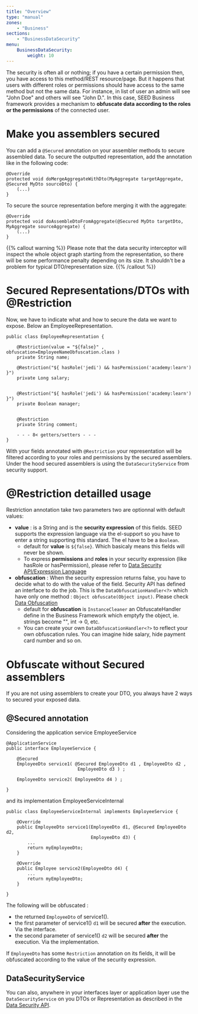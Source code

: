 ```yaml
---
title: "Overview"
type: "manual"
zones:
    - "Business"
sections:
    - "BusinessDataSecurity"
menu:
    BusinessDataSecurity:
        weight: 10
---
```


The security is often all or nothing; if you have a certain permission then, you have access to this method/REST resource/page. 
But it happens that users with different roles or permissions should have access to the same method but not the same data. 
For instance, in list of user an admin will see "John Doe" and others will see "John D.". In this case, SEED
Business framework provides a mechanism to **obfuscate data according to the roles or the permissions** of the connected user.

# Make you assemblers secured

You can add a `@Secured` annotation on your assembler methods to secure assembled data. To secure the outputted representation,
add the annotation like in the following code:

    @Override
    protected void doMergeAggregateWithDto(MyAggregate targetAggregate, @Secured MyDto sourceDto) {
        (...)
    }

To secure the source representation before merging it with the aggregate:

    @Override
    protected void doAssembleDtoFromAggregate(@Secured MyDto targetDto, MyAggregate sourceAggregate) {
        (...)
    }

{{% callout warning %}}
Please note that the data security interceptor will inspect the whole object graph starting from the representation,
so there will be some performance penalty depending on its size. It shouldn't be a problem for typical DTO/representation
size.
{{% /callout %}}

# Secured Representations/DTOs with @Restriction

Now, we have to indicate what and how to secure the data we want to expose. Below an EmployeeRepresentation.


```
public class EmployeeRepresentation {
	
	@Restriction(value = "${false}" , obfuscation=EmployeeNameObfuscation.class )
	private String name;
	
	@Restriction("${ hasRole('jedi') && hasPermission('academy:learn')  }")
	private Long salary;
	
	
	@Restriction("${ hasRole('jedi') && hasPermission('academy:learn')  }")
	private Boolean manager;
	
	
	@Restriction
	private String comment;
	
    - - - 8< getters/setters - - -
}
```

With your fields annotated with `@Restriction` your representation
will be filtered according to your roles and permissions by the
secured assemblers. Under the hood secured assemblers is using the
`DataSecurityService` from security support.

# @Restriction detailled usage

Restriction annotation take two parameters two are optionnal with default values:

 - **value** : is a String and is the **security expression** of this
   fields. SEED supports the expression language via the el-support so
   you have to enter a string supporting this standard. The el have to be a `Boolean`.
   - default for **value** is `${false}`. Which basicaly means this fields will never be shown. 
   - To express **permissions** and **roles** in your security
     expression (like hasRole or hasPermission), please refer to
     [Data Security API/Expression Language](/#!/seed-doc/security/data-security-api#expression-language)
 - **obfuscation** : When the security expression returns false, you
   have to decide what to do with the value of the field. Security API
   has defined an interface to do the job. This is the
   `DataObfuscationHandler<?>` which have only one method : `Object obfuscate(Object input)`. Please check [Data Obfuscation](/#!/seed-doc/security/data-obfuscation)
   - default for **obfuscation** is `InstanceCleaner` an
     ObfuscateHandler define in the Business Framework which emptyfy
     the object, ie. strings become "", int -> 0, etc.
   - You can create your own `DataObfuscationHandler<?>` to reflect
     your own obfuscation rules. You can imagine hide salary, hide
     payment card number and so on.

# Obfuscate without Secured assemblers

If you are not using assemblers to create your DTO, you always have 2 ways to secured your exposed data.

## @Secured annotation 

Considering the application service EmployeeService 

    @ApplicationService
    public interface EmployeeService {
    	
    	@Secured
    	EmployeeDto service1( @Secured EmployeeDto d1 , EmployeeDto d2 ,
                               EmployeeDto d3 ) ;
    	
    	EmployeeDto service2( EmployeeDto d4 ) ;
    
    }

and its implementation EmployeeServiceInternal 

    public class EmployeeServiceInternal implements EmployeeService {
    
    	@Override
    	public EmployeeDto service1(EmployeeDto d1, @Secured EmployeeDto d2,
                                    EmployeeDto d3) {
            ...
    		return myEmployeeDto;
    	}
    
    	@Override
    	public Employee service2(EmployeeDto d4) {
            ... 
    	    return myEmployeeDto;
    	}
    
    }

The following will be obfuscated :

 - the returned `EmployeeDto` of service1().
 - the first parameter of service1() `d1` will be secured **after** the execution. Via the interface.
 - the second parameter of service1() `d2` will be secured **after** the execution. Via the implementation.

If `EmployeeDto` has some `Restriction`  annotation on its fields, it will be obfuscated according to the value of the security expression.

## DataSecurityService 

You can also, anywhere in your interfaces layer or application layer
use the `DataSecurityService` on you DTOs or Representation as
described in the [Data Security API](/#!/seed-doc/security/data-security-api).